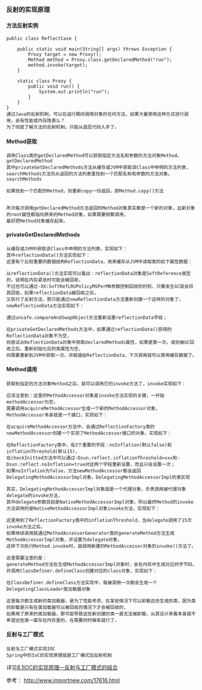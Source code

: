 ### 反射的实现原理
#### 方法反射实例

    public class ReflectCase {
     
        public static void main(String[] args) throws Exception {
            Proxy target = new Proxy();
            Method method = Proxy.class.getDeclaredMethod("run");
            method.invoke(target);
        }
     
        static class Proxy {
            public void run() {
                System.out.println("run");
            }
        }
    }
    通过Java的反射机制，可以在运行期间调用对象的任何方法，如果大量使用这种方式进行调用，会有性能或内存隐患么？
    为了彻底了解方法的反射机制，只能从底层代码入手了。

#### Method获取
    调用Class类的getDeclaredMethod可以获取指定方法名和参数的方法对象Method。
    getDeclaredMethod
    其中privateGetDeclaredMethods方法从缓存或JVM中获取该Class中申明的方法列表，
    searchMethods方法将从返回的方法列表里找到一个匹配名称和参数的方法对象。
    searchMethods
    
    如果找到一个匹配的Method，则重新copy一份返回，即Method.copy()方法


    所次每次调用getDeclaredMethod方法返回的Method对象其实都是一个新的对象，且新对象的root属性都指向原来的Method对象，如果需要频繁调用，
    最好把Method对象缓存起来。

#### privateGetDeclaredMethods
    从缓存或JVM中获取该Class中申明的方法列表，实现如下：
    其中reflectionData()方法实现如下：
    这里有个比较重要的数据结构ReflectionData，用来缓存从JVM中读取类的如下属性数据：
    
    从reflectionData()方法实现可以看出：reflectionData对象是SoftReference类型的，说明在内存紧张时可能会被回收，
    不过也可以通过-XX:SoftRefLRUPolicyMSPerMB参数控制回收的时机，只要发生GC就会将其回收，如果reflectionData被回收之后，
    又执行了反射方法，那只能通过newReflectionData方法重新创建一个这样的对象了，newReflectionData方法实现如下：
    
    通过unsafe.compareAndSwapObject方法重新设置reflectionData字段；
    
    在privateGetDeclaredMethods方法中，如果通过reflectionData()获得的ReflectionData对象不为空，
    则尝试从ReflectionData对象中获取declaredMethods属性，如果是第一次，或则被GC回收之后，重新初始化后的类属性为空，
    则需要重新到JVM中获取一次，并赋值给ReflectionData，下次调用就可以使用缓存数据了。

#### Method调用
    获取到指定的方法对象Method之后，就可以调用它的invoke方法了，invoke实现如下：
    
    应该注意到：这里的MethodAccessor对象是invoke方法实现的关键，一开始methodAccessor为空，
    需要调用acquireMethodAccessor生成一个新的MethodAccessor对象，MethodAccessor本身就是一个接口，实现如下：
    
    在acquireMethodAccessor方法中，会通过ReflectionFactory类的newMethodAccessor创建一个实现了MethodAccessor接口的对象，实现如下：
    
    在ReflectionFactory类中，有2个重要的字段：noInflation(默认false)和inflationThreshold(默认15)，
    在checkInitted方法中可以通过-Dsun.reflect.inflationThreshold=xxx和-Dsun.reflect.noInflation=true对这两个字段重新设置，而且只会设置一次；
    如果noInflation为false，方法newMethodAccessor都会返回DelegatingMethodAccessorImpl对象，DelegatingMethodAccessorImpl的类实现
    
    其实，DelegatingMethodAccessorImpl对象就是一个代理对象，负责调用被代理对象delegate的invoke方法，
    其中delegate参数目前是NativeMethodAccessorImpl对象，所以最终Method的invoke方法调用的是NativeMethodAccessorImpl对象invoke方法，实现如下：
    
    这里用到了ReflectionFactory类中的inflationThreshold，当delegate调用了15次invoke方法之后，
    如果继续调用就通过MethodAccessorGenerator类的generateMethod方法生成MethodAccessorImpl对象，并设置为delegate对象，
    这样下次执行Method.invoke时，就调用新建的MethodAccessor对象的invoke()方法了。
    
    这里需要注意的是：
    generateMethod方法在生成MethodAccessorImpl对象时，会在内存中生成对应的字节码，并调用ClassDefiner.defineClass创建对应的class对象，实现如下：
    
    在ClassDefiner.defineClass方法实现中，每被调用一次都会生成一个DelegatingClassLoader类加载器对象
    
    这里每次都生成新的类加载器，是为了性能考虑，在某些情况下可以卸载这些生成的类，因为类的卸载是只有在类加载器可以被回收的情况下才会被回收的，
    如果用了原来的类加载器，那可能导致这些新创建的类一直无法被卸载，从其设计来看本身就不希望这些类一直存在内存里的，在需要的时候有就行了。



####  反射与工厂模式

    反射与工厂模式实现IOC
    Spring中的IoC的实现原理就是工厂模式加反射机制
 详见[8.1IOC的实现原理—反射与工厂模式的结合](8.reflect(反射)/8.1IOC的实现原理—反射与工厂模式的结合.md)
 

参考：
http://www.importnew.com/17616.html
